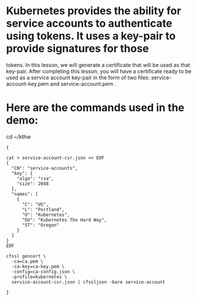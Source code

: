 # Kubernetes provides the ability for service accounts to authenticate using tokens. It uses a key-pair to provide signatures for those
 tokens. In this lesson, we will generate a certificate that will be used as that key-pair. After completing this lesson, you will have a
 certificate ready to be used as a service account key-pair in the form of two files: service-account-key.pem and service-account.pem .

# Here are the commands used in the demo:

cd ~/kthw
```
{

cat > service-account-csr.json << EOF
{
  "CN": "service-accounts",
  "key": {
    "algo": "rsa",
    "size": 2048
  },
  "names": [
    {
      "C": "US",
      "L": "Portland",
      "O": "Kubernetes",
      "OU": "Kubernetes The Hard Way",
      "ST": "Oregon"
    }
  ]
}
EOF

cfssl gencert \
  -ca=ca.pem \
  -ca-key=ca-key.pem \
  -config=ca-config.json \
  -profile=kubernetes \
  service-account-csr.json | cfssljson -bare service-account

}
```

